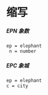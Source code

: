 # 缩写

##### EPN 象数
    ep = elephant
     n = number
     
##### EPC 象城
    ep = elephant 
    c = city

